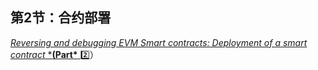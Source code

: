 ## 第2节：合约部署

[*Reversing and debugging EVM Smart contracts: Deployment of a smart contract* ***(Part\*** ](https://medium.com/@TrustChain/reversing-and-debugging-evm-smart-contracts-part-2-e6106b9983a)2️⃣）